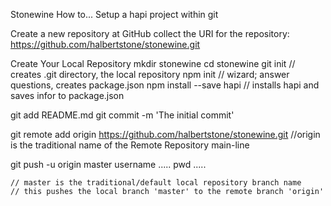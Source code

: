 Stonewine 
How to...
Setup a hapi project within git

Create a new repository at GitHub
collect the URI for the repository:
     https://github.com/halbertstone/stonewine.git


Create Your Local Repository 
mkdir stonewine
cd stonewine
git init  // creates .git directory, the local repository
npm init  // wizard; answer questions, creates package.json
npm install --save hapi // installs hapi and saves infor to package.json

git add README.md
git commit -m 'The initial commit'

git remote add origin https://github.com/halbertstone/stonewine.git
    //origin is the traditional name of the Remote Repository main-line

git push -u origin master
    username .....
    pwd .....

    // master is the traditional/default local repository branch name
    // this pushes the local branch 'master' to the remote branch 'origin'




